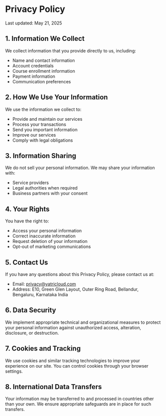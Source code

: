# Privacy Policy

Last updated: May 21, 2025

## 1. Information We Collect

We collect information that you provide directly to us, including:
- Name and contact information
- Account credentials
- Course enrollment information
- Payment information
- Communication preferences

## 2. How We Use Your Information

We use the information we collect to:
- Provide and maintain our services
- Process your transactions
- Send you important information
- Improve our services
- Comply with legal obligations

## 3. Information Sharing

We do not sell your personal information. We may share your information with:
- Service providers
- Legal authorities when required
- Business partners with your consent

## 4. Your Rights

You have the right to:
- Access your personal information
- Correct inaccurate information
- Request deletion of your information
- Opt-out of marketing communications

## 5. Contact Us

If you have any questions about this Privacy Policy, please contact us at:
- Email: privacy@yatricloud.com
- Address: E10, Green Glen Layout, Outer Ring Road, Bellandur, Bengaluru, Karnataka India

## 6. Data Security

We implement appropriate technical and organizational measures to protect your personal information against unauthorized access, alteration, disclosure, or destruction.

## 7. Cookies and Tracking

We use cookies and similar tracking technologies to improve your experience on our site. You can control cookies through your browser settings.

## 8. International Data Transfers

Your information may be transferred to and processed in countries other than your own. We ensure appropriate safeguards are in place for such transfers. 